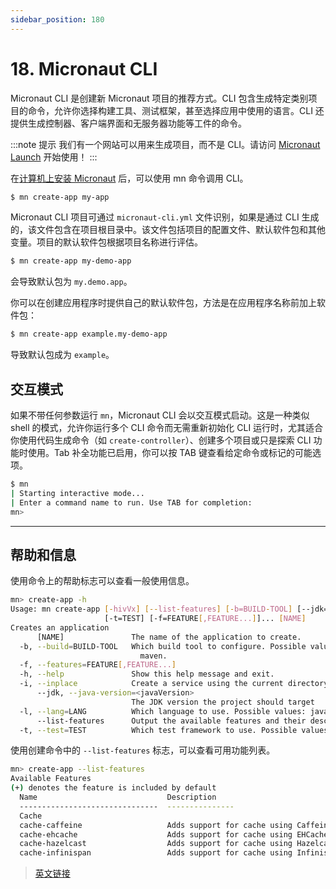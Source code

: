 ```yaml
---
sidebar_position: 180
---
```


# 18. Micronaut CLI

Micronaut CLI 是创建新 Micronaut 项目的推荐方式。CLI 包含生成特定类别项目的命令，允许你选择构建工具、测试框架，甚至选择应用中使用的语言。CLI 还提供生成控制器、客户端界面和无服务器功能等工件的命令。

:::note 提示
我们有一个网站可以用来生成项目，而不是 CLI。请访问 [Micronaut Launch](https://micronaut.io/launch/) 开始使用！
:::

在[计算机上安装 Micronaut](/core/quickstart#21-安装-cli) 后，可以使用 mn 命令调用 CLI。

```bash
$ mn create-app my-app
```

Micronaut CLI 项目可通过 `micronaut-cli.yml` 文件识别，如果是通过 CLI 生成的，该文件包含在项目根目录中。该文件包括项目的配置文件、默认软件包和其他变量。项目的默认软件包根据项目名称进行评估。

```bash
$ mn create-app my-demo-app
```

会导致默认包为 `my.demo.app`。

你可以在创建应用程序时提供自己的默认软件包，方法是在应用程序名称前加上软件包：

```bash
$ mn create-app example.my-demo-app
```

导致默认包成为 `example`。

## 交互模式

如果不带任何参数运行 `mn`，Micronaut CLI 会以交互模式启动。这是一种类似 shell 的模式，允许你运行多个 CLI 命令而无需重新初始化 CLI 运行时，尤其适合你使用代码生成命令（如 `create-controller`）、创建多个项目或只是探索 CLI 功能时使用。Tab 补全功能已启用，你可以按 TAB 键查看给定命令或标记的可能选项。

```bash
$ mn
| Starting interactive mode...
| Enter a command name to run. Use TAB for completion:
mn>
```

---

## 帮助和信息

使用命令上的帮助标志可以查看一般使用信息。

```bash
mn> create-app -h
Usage: mn create-app [-hivVx] [--list-features] [-b=BUILD-TOOL] [--jdk=<javaVersion>] [-l=LANG]
                     [-t=TEST] [-f=FEATURE[,FEATURE...]]... [NAME]
Creates an application
      [NAME]               The name of the application to create.
  -b, --build=BUILD-TOOL   Which build tool to configure. Possible values: gradle, gradle_kotlin,
                             maven.
  -f, --features=FEATURE[,FEATURE...]
  -h, --help               Show this help message and exit.
  -i, --inplace            Create a service using the current directory
      --jdk, --java-version=<javaVersion>
                           The JDK version the project should target
  -l, --lang=LANG          Which language to use. Possible values: java, groovy, kotlin.
      --list-features      Output the available features and their descriptions
  -t, --test=TEST          Which test framework to use. Possible values: junit, spock, kotest.
```

使用创建命令中的 `--list-features` 标志，可以查看可用功能列表。

```bash
mn> create-app --list-features
Available Features
(+) denotes the feature is included by default
  Name                             Description
  -------------------------------  ---------------
  Cache
  cache-caffeine                   Adds support for cache using Caffeine (https://github.com/ben-manes/caffeine)
  cache-ehcache                    Adds support for cache using EHCache (https://www.ehcache.org/)
  cache-hazelcast                  Adds support for cache using Hazelcast (https://hazelcast.org/)
  cache-infinispan                 Adds support for cache using Infinispan (https://infinispan.org/)
```

> [英文链接](https://micronaut-projects.github.io/micronaut-docs-mn3/3.9.4/guide/index.html#cli)

